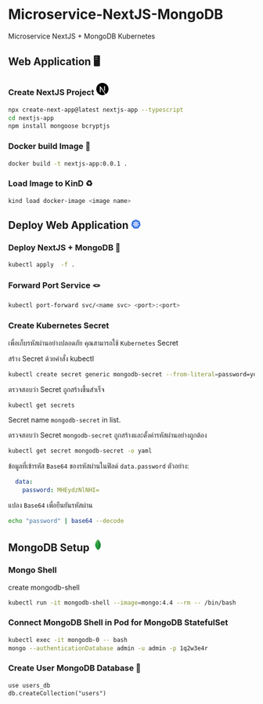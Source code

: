 # Microservice-NextJS-MongoDB
Microservice NextJS + MongoDB Kubernetes

## Web Application 🖥️
### Create NextJS Project <img src="./images/nextjs.png" alt="alt text" width="25" />
```bash
npx create-next-app@latest nextjs-app --typescript
cd nextjs-app
npm install mongoose bcryptjs
```
### Docker build Image 🐳
```bash 
docker build -t nextjs-app:0.0.1 .
```
### Load Image to KinD ♻️
```bash
kind load docker-image <image name>
```

## Deploy Web Application <img src="./images/k8s.png" alt="alt text" width="20" />
### Deploy NextJS + MongoDB 🚀
```bash
kubectl apply  -f .
```

### Forward Port Service 🪢
```bash
kubectl port-forward svc/<name svc> <port>:<port>
```

### Create Kubernetes Secret
เพื่อเก็บรหัสผ่านอย่างปลอดภัย คุณสามารถใช้ `Kubernetes` Secret

สร้าง Secret ด้วยคำสั่ง kubectl
```bash
kubectl create secret generic mongodb-secret --from-literal=password=your_password_here
```
ตรวจสอบว่า Secret ถูกสร้างขึ้นสำเร็จ
```bash
kubectl get secrets
```
Secret name `mongodb-secret` in list.

ตรวจสอบว่า Secret `mongodb-secret` ถูกสร้างและตั้งค่ารหัสผ่านอย่างถูกต้อง
```bash
kubectl get secret mongodb-secret -o yaml
```
ข้อมูลที่เข้ารหัส `Base64` ของรหัสผ่านในฟิลด์ `data.password` ตัวอย่าง:
```yaml
  data: 
    password: MHEydzNlNHI=
```

แปลง `Base64` เพื่อยืนยันรหัสผ่าน
```bash
echo "password" | base64 --decode
```

## MongoDB Setup <img src="./images/mongo.png" alt="alt text" width="25" />
### Mongo Shell
create mongodb-shell 
```bash
kubectl run -it mongodb-shell --image=mongo:4.4 --rm -- /bin/bash
```
### Connect MongoDB Shell in Pod for MongoDB StatefulSet
```bash
kubectl exec -it mongodb-0 -- bash
mongo --authenticationDatabase admin -u admin -p 1q2w3e4r
```
### Create User MongoDB Database 📖
```
use users_db
db.createCollection("users")
```
